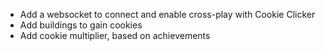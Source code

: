 * Add a websocket to connect and enable cross-play with Cookie Clicker
* Add buildings to gain cookies
* Add cookie multiplier, based on achievements